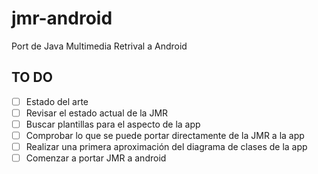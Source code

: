 # jmr-android
Port de Java Multimedia Retrival a Android
## TO DO
- [ ] Estado del arte
- [ ] Revisar el estado actual de la JMR
- [ ] Buscar plantillas para el aspecto de la app
- [ ] Comprobar lo que se puede portar directamente de la JMR a la app
- [ ] Realizar una primera aproximación del diagrama de clases de la app
- [ ] Comenzar a portar JMR a android

